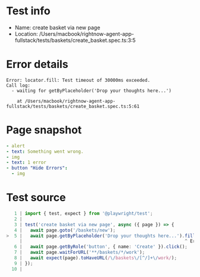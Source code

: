 # Test info

- Name: create basket via new page
- Location: /Users/macbook/rightnow-agent-app-fullstack/tests/baskets/create_basket.spec.ts:3:5

# Error details

```
Error: locator.fill: Test timeout of 30000ms exceeded.
Call log:
  - waiting for getByPlaceholder('Drop your thoughts here...')

    at /Users/macbook/rightnow-agent-app-fullstack/tests/baskets/create_basket.spec.ts:5:61
```

# Page snapshot

```yaml
- alert
- text: Something went wrong.
- img
- text: 1 error
- button "Hide Errors":
  - img
```

# Test source

```ts
   1 | import { test, expect } from '@playwright/test';
   2 |
   3 | test('create basket via new page', async ({ page }) => {
   4 |   await page.goto('/baskets/new');
>  5 |   await page.getByPlaceholder('Drop your thoughts here...').fill('hello world');
     |                                                             ^ Error: locator.fill: Test timeout of 30000ms exceeded.
   6 |   await page.getByRole('button', { name: 'Create' }).click();
   7 |   await page.waitForURL('**/baskets/*/work');
   8 |   await expect(page).toHaveURL(/\/baskets\/[^/]+\/work/);
   9 | });
  10 |
```